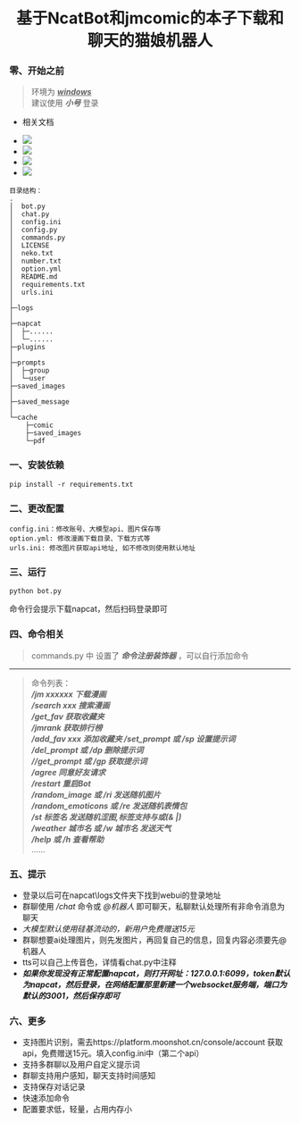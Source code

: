 <div align="center">
<h1 style = "text-align:center;">基于NcatBot和jmcomic的本子下载和聊天的猫娘机器人</h1> 
</div>

### 零、开始之前
>环境为 <u>___windows___</u>  
>建议使用 ___小号___ 登录  

 + 相关文档 
 - [![](https://img.shields.io/badge/jmcomic-on_Github-blue)](https://github.com/hect0x7/JMComic-Crawler-Python)  
 - [![](https://img.shields.io/badge/napcat-on_Github-blue)](https://github.com/NapNeko/NapCatQQ)
 - [![](https://img.shields.io/badge/jmcomic-Readthedocs.io-orange)](https://jmcomic.readthedocs.io/zh-cn/latest/)
 - [![](https://img.shields.io/badge/napcat-Github.IO-orange)](https://napneko.github.io)  

```
目录结构：
.
│  bot.py
│  chat.py
│  config.ini
│  config.py
│  commands.py
│  LICENSE
│  neko.txt
│  number.txt
│  option.yml
│  README.md
│  requirements.txt
│  urls.ini
│  
├─logs
│      
├─napcat
│  ├─...... 
│  └─......
├─plugins
│
├─prompts
│  ├─group
│  └─user
├─saved_images
│      
├─saved_message
│
└─cache
    ├─comic
    ├─saved_images
    └─pdf
```        


### 一、安装依赖
```
pip install -r requirements.txt
```
### 二、更改配置
```
config.ini：修改账号、大模型api、图片保存等
option.yml: 修改漫画下载目录、下载方式等
urls.ini: 修改图片获取api地址, 如不修改则使用默认地址
```
### 三、运行
```
python bot.py
```
命令行会提示下载napcat，然后扫码登录即可

### 四、命令相关
>commands.py 中 设置了 ___命令注册装饰器___ ，可以自行添加命令    
---
>命令列表：  
>___/jm xxxxxx 下载漫画  
/search xxx 搜索漫画  
/get_fav 获取收藏夹  
/jmrank 获取排行榜  
/add_fav xxx 添加收藏夹
/set_prompt 或 /sp 设置提示词  
/del_prompt 或 /dp 删除提示词  
//get_prompt 或 /gp 获取提示词  
/agree   同意好友请求  
/restart   重启Bot  
/random_image 或 /ri 发送随机图片  
/random_emoticons 或 /re 发送随机表情包  
/st 标签名 发送随机涩图,标签支持与或(& |)  
/weather 城市名 或 /w 城市名 发送天气  
/help 或 /h 查看帮助___  
……  
### 五、提示
+ 登录以后可在napcat\logs文件夹下找到webui的登录地址
+ 群聊使用 _/chat_ 命令或 _@机器人_ 即可聊天，私聊默认处理所有非命令消息为聊天 
+ _大模型默认使用硅基流动的，新用户免费赠送15元_
+ 群聊想要ai处理图片，则先发图片，再回复自己的信息，回复内容必须要先@机器人
+ tts可以自己上传音色，详情看chat.py中注释
+ ___如果你发现没有正常配置napcat，则打开网址：127.0.0.1:6099，token默认为napcat，然后登录，在网络配置那里新建一个websocket服务端，端口为默认的3001，然后保存即可___

### 六、更多  

+ 支持图片识别，需去https://platform.moonshot.cn/console/account 获取api，免费赠送15元。填入config.ini中（第二个api）
+ 支持多群聊以及用户自定义提示词
+ 群聊支持用户感知，聊天支持时间感知
+ 支持保存对话记录
+ 快速添加命令
+ 配置要求低，轻量，占用内存小

